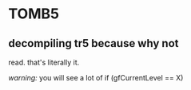 # TOMB5
## decompiling tr5 because why not
read. that's literally it.

*warning:* you will see a lot of if (gfCurrentLevel == X)
